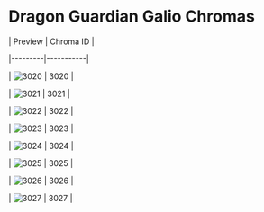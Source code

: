 # Dragon Guardian Galio Chromas


| Preview | Chroma ID |

|---------|-----------|

| ![3020](https://raw.communitydragon.org/latest/plugins/rcp-be-lol-game-data/global/default/v1/champion-chroma-images/3/3020.png) | 3020 |

| ![3021](https://raw.communitydragon.org/latest/plugins/rcp-be-lol-game-data/global/default/v1/champion-chroma-images/3/3021.png) | 3021 |

| ![3022](https://raw.communitydragon.org/latest/plugins/rcp-be-lol-game-data/global/default/v1/champion-chroma-images/3/3022.png) | 3022 |

| ![3023](https://raw.communitydragon.org/latest/plugins/rcp-be-lol-game-data/global/default/v1/champion-chroma-images/3/3023.png) | 3023 |

| ![3024](https://raw.communitydragon.org/latest/plugins/rcp-be-lol-game-data/global/default/v1/champion-chroma-images/3/3024.png) | 3024 |

| ![3025](https://raw.communitydragon.org/latest/plugins/rcp-be-lol-game-data/global/default/v1/champion-chroma-images/3/3025.png) | 3025 |

| ![3026](https://raw.communitydragon.org/latest/plugins/rcp-be-lol-game-data/global/default/v1/champion-chroma-images/3/3026.png) | 3026 |

| ![3027](https://raw.communitydragon.org/latest/plugins/rcp-be-lol-game-data/global/default/v1/champion-chroma-images/3/3027.png) | 3027 |